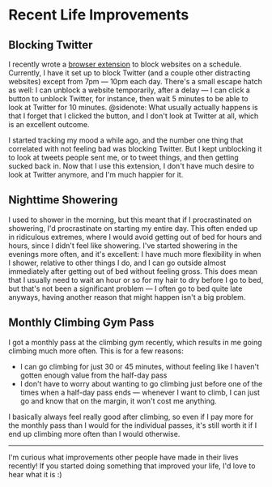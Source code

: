 # Recent Life Improvements

## Blocking Twitter

I recently wrote a [browser extension](https://addons.mozilla.org/en-US/firefox/addon/bad-screen/) to block websites on a schedule. Currently, I have it set up to block Twitter (and a couple other distracting websites) except from 7pm — 10pm each day. There's a small escape hatch as well: I can unblock a website temporarily, after a delay — I can click a button to unblock Twitter, for instance, then wait 5 minutes to be able to look at Twitter for 10 minutes.
@sidenote: What usually actually happens is that I forget that I clicked the button, and I don't look at Twitter at all, which is an excellent outcome.

I started tracking my mood a while ago, and the number one thing that correlated with not feeling bad was blocking Twitter. But I kept unblocking it to look at tweets people sent me, or to tweet things, and then getting sucked back in. Now that I use this extension, I don't have much desire to look at Twitter anymore, and I'm much happier for it.

## Nighttime Showering

I used to shower in the morning, but this meant that if I procrastinated on showering, I'd procrastinate on starting my entire day. This often ended up in ridiculous extremes, where I would avoid getting out of bed for hours and hours, since I didn't feel like showering. I've started showering in the evenings more often, and it's excellent: I have much more flexibility in when I shower, relative to other things I do, and I can go outside almost immediately after getting out of bed without feeling gross. This does mean that I usually need to wait an hour or so for my hair to dry before I go to bed, but that's not been a significant problem — I often go to bed quite late anyways, having another reason that might happen isn't a big problem.

## Monthly Climbing Gym Pass

I got a monthly pass at the climbing gym recently, which results in me going climbing much more often. This is for a few reasons:

* I can go climbing for just 30 or 45 minutes, without feeling like I haven't gotten enough value from the half-day pass
* I don't have to worry about wanting to go climbing just before one of the times when a half-day pass ends — whenever I want to climb, I can just go and know that on the margin, it won't cost me anything.

I basically always feel really good after climbing, so even if I pay more for the monthly pass than I would for the individual passes, it's still worth it if I end up climbing more often than I would otherwise.

---

I'm curious what improvements other people have made in their lives recently! If you started doing something that improved your life, I'd love to hear what it is :)
